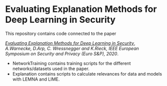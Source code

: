 # Evaluating Explanation Methods for Deep Learning in Security

This repository contains code connected to the paper

[_Evaluating Explanation Methods for Deep Learning in Security_](https://www.sec.cs.tu-bs.de/pubs/2020-eurosp.pdf), _A.Warnecke, D.Arp, C. Wressnegger and K.Rieck, IEEE European Symposium on Security and Privacy (Euro S&P), 2020_.

* NetworkTraining contains training scripts for the different networks/datasets used in the paper.
* Explanation contains scripts to calculate relevances for data and models with LEMNA and LIME.
